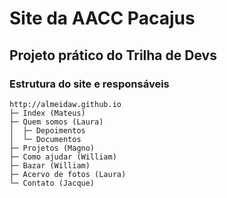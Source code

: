 # Site da AACC Pacajus
## Projeto prático do Trilha de Devs

### Estrutura do site e responsáveis

```
http://almeidaw.github.io
├─ Index (Mateus)
├─ Quem somos (Laura)
│  ├─ Depoimentos
│  └─ Documentos
├─ Projetos (Magno)
├─ Como ajudar (William)
├─ Bazar (William)
├─ Acervo de fotos (Laura)
└─ Contato (Jacque)
```
